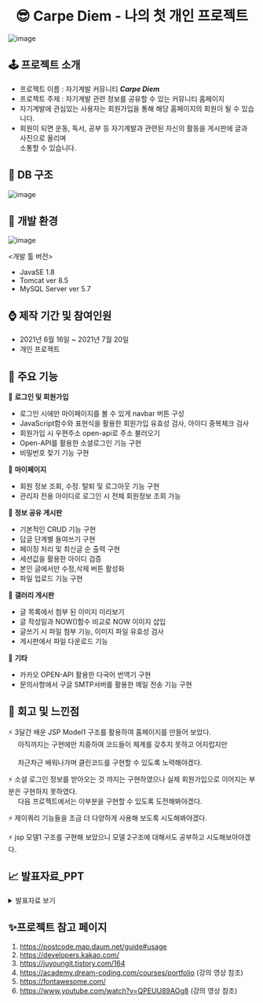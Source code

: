 # <center> 😎 Carpe Diem - 나의 첫 개인 프로젝트 </center>

![image](https://user-images.githubusercontent.com/92525310/148883792-41207cbc-2038-40ad-98b5-d89d50c1bae0.png)

## 🕹 프로젝트 소개

- 프로젝트 이름 : 자기계발 커뮤니티 <b><em>Carpe Diem</em></b>
- 프로젝트 주제 : 자기계발 관련 정보를 공유할 수 있는 커뮤니티 홈페이지
- 자기계발에 관심있는 사용자는 회원가입을 통해 해당 홈페이지의 회원이 될 수 있습니다.
- 회원이 되면 운동, 독서, 공부 등 자기계발과 관련된 자신의 활동을 게시판에 글과 사진으로 올리며 <br>
  소통할 수 있습니다.

## 💾 DB 구조

![image](https://user-images.githubusercontent.com/92525310/148019975-b8c1927c-4a0c-462f-88eb-974ca72eb423.png)

## :battery: 개발 환경

![image](https://user-images.githubusercontent.com/92525310/148327918-9da9abe8-0302-49bd-a797-a7ec0d349393.png)

 <개발 툴 버전>
- JavaSE 1.8
- Tomcat ver 8.5
- MySQL Server ver 5.7

## ⌚ 제작 기간 및 참여인원

- 2021년 6월 16일 ~ 2021년 7월 20일
- 개인 프로젝트

## 🎨 주요 기능

:rotating_light: <b>로그인 및 회원가입</b>
- 로그인 시에만 마이페이지를 볼 수 있게 navbar 버튼 구성
- JavaScript함수와 표현식을 활용한 회원가입 유효성 검사, 아이디 중복체크 검사
- 회원가입 시 우편주소 open-api로 주소 불러오기
- Open-API를 활용한 소셜로그인 기능 구현
- 비밀번호 찾기 기능 구현

:rotating_light: <b>마이페이지</b>
- 회원 정보 조회, 수정. 탈퇴 및 로그아웃 기능 구현
- 관리자 전용 아이디로 로그인 시 전체 회원정보 조회 가능

:rotating_light: <b>정보 공유 게시판</b>
- 기본적인 CRUD 기능 구현
- 답글 단계별 들여쓰기 구현
- 페이징 처리 및 최신글 순 출력 구현
- 세션값을 활용한 아이디 검증
- 본인 글에서만 수정,삭제 버튼 활성화
- 파일 업로드 기능 구현

:rotating_light: <b>갤러리 게시판</b>
- 글 목록에서 첨부 된 이미지 미리보기
- 글 작성일과 NOW()함수 비교로 NOW 이미지 삽입
- 글쓰기 시 파일 첨부 기능, 이미지 파일 유효성 검사
- 게시판에서 파일 다운로드 기능

:rotating_light: <b>기타</b>
- 카카오 OPEN-API 활용한 다국어 번역기 구현
- 문의사항에서 구글 SMTP서버를 활용한 메일 전송 기능 구현

## :thought_balloon: 회고 및 느낀점

:zap: 3달간 배운 JSP Model1 구조를 활용하여 홈페이지를 만들어 보았다. <br>
&nbsp;&nbsp;&nbsp;&nbsp;&nbsp;아직까지는 구현에만 치중하여 코드들이 체계를 갖추지 못하고 어지럽지만<br>          
&nbsp;&nbsp;&nbsp;&nbsp;&nbsp;차근차근 배워나가며 클린코드를 구현할 수 있도록 노력해야겠다.
   
:zap: 소셜 로그인 정보를 받아오는 것 까지는 구현하였으나 실제 회원가입으로 이어지는 부분은 구현하지 못하였다. <br>
&nbsp;&nbsp;&nbsp;&nbsp;&nbsp;다음 프로젝트에서는 이부분을 구현할 수 있도록 도전해봐야겠다.
   
:zap: 제이쿼리 기능들을 조금 더 다양하게 사용해 보도록 시도해봐야겠다.

:zap: jsp 모델1 구조를 구현해 보았으니 모델 2구조에 대해서도 공부하고 시도해보아야겠다.

## 📈 발표자료_PPT
<details>
<summary>발표자료 보기</summary>
<div markdown="1">
1.
<img src="https://user-images.githubusercontent.com/92525310/148328986-0837c846-db77-4c9e-b950-c3da3696550f.png">
2. 
<img src="https://user-images.githubusercontent.com/92525310/148329024-c883c49a-6947-47f9-bf9e-9a780895aa67.png">
3.
<img src="https://user-images.githubusercontent.com/92525310/148329055-3ee96071-e69f-4ce6-ba0d-ee53fde42aea.png">
4.
<img src="https://user-images.githubusercontent.com/92525310/148329091-579d0c44-9ae4-48b4-bf11-70262268658f.png">
5.
<img src="https://user-images.githubusercontent.com/92525310/148329116-3e214103-11d5-41cc-9995-a58778fc353a.png">
<img src="https://user-images.githubusercontent.com/92525310/148329156-fc70fa9f-5fd0-45ae-9637-93718c4463ca.png">
 </div>
</details>


## ✨프로젝트 참고 페이지
1) https://postcode.map.daum.net/guide#usage
2) https://developers.kakao.com/
3) https://juyoungit.tistory.com/164
4) https://academy.dream-coding.com/courses/portfolio (강의 영상 참조)
5) https://fontawesome.com/
6) https://www.youtube.com/watch?v=QPEUU89AOg8 (강의 영상 참조)


